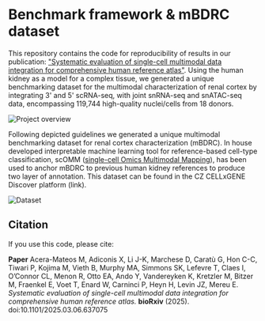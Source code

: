 # Benchmark framework & mBDRC dataset
This repository contains the code for reproducibility of results in our publication: ["Systematic evaluation of single-cell multimodal data integration for comprehensive human reference atlas"](https://www.biorxiv.org/content/10.1101/2025.03.06.637075v1). Using the human kidney as a model for a complex tissue, we generated a unique benchmarking dataset for the multimodal characterization of renal cortex by integrating 3' and 5' scRNA-seq, with joint snRNA-seq and snATAC-seq data, encompassing 119,744 high-quality nuclei/cells from 18 donors.

![Project overview](/Project_scheme.png)

Following depicted guidelines we generated a unique multimodal benchmarking dataset for renal cortex characterization (mBDRC). In house developed interpretable machine learning tool for reference-based cell-type classification, scOMM ([single-cell Omics Multimodal Mapping](https://github.com/mereulab/scOMM)), has been used to anchor mBDRC to previous human kidney references to produce two layer of annotation. This dataset can be found in the CZ CELLxGENE Discover platform (link).

![Dataset](/mBDRC.png)

## Citation

If you use this code, please cite:

**Paper**
Acera-Mateos M, Adiconis X, Li J-K, Marchese D, Caratù G, Hon C-C, Tiwari P, Kojima M, Vieth B, Murphy MA, Simmons SK, Lefevre T, Claes I, O’Connor CL, Menon R, Otto EA, Ando Y, Vandereyken K, Kretzler M, Bitzer M, Fraenkel E, Voet T, Enard W, Carninci P, Heyn H, Levin JZ, Mereu E. *Systematic evaluation of single-cell multimodal data integration for comprehensive human reference atlas.* **bioRxiv** (2025). doi:10.1101/2025.03.06.637075
